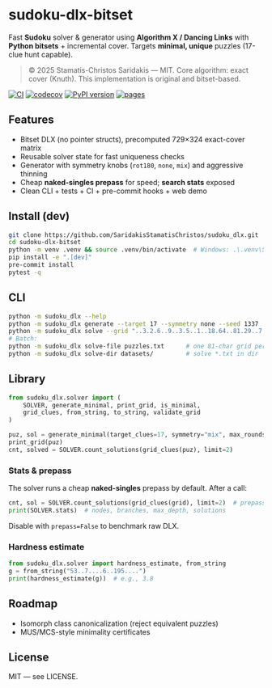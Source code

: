 # sudoku-dlx-bitset

Fast **Sudoku** solver & generator using **Algorithm X / Dancing Links** with **Python bitsets** + incremental cover.
Targets **minimal, unique** puzzles (17-clue hunt capable).

> © 2025 Stamatis-Christos Saridakis — MIT. Core algorithm: exact cover (Knuth). This implementation is original and bitset-based.

[![CI](https://github.com/#SaridakisStamatisChristos/sudoku-dlx-bitset/actions/workflows/ci.yml/badge.svg)](https://github.com/<your-username>/sudoku-dlx/actions/workflows/ci.yml)
[![codecov](https://codecov.io/gh/SaridakisStamatisChristos/sudoku-dlx-bitset/branch/main/graph/badge.svg)](https://codecov.io/gh/<your-username>/sudoku_dlx)
[![PyPI version](https://img.shields.io/pypi/v/sudoku_dlx-bitset.svg)](https://pypi.org/project/sudoku_dlx/)
[![pages](https://img.shields.io/badge/GitHubPages-demo-blue)](https://sudoku_dlx.github.io/sudoku-dlx)

## Features
- Bitset DLX (no pointer structs), precomputed 729×324 exact-cover matrix
- Reusable solver state for fast uniqueness checks
- Generator with symmetry knobs (`rot180`, `none`, `mix`) and aggressive thinning
- Cheap **naked-singles prepass** for speed; **search stats** exposed
- Clean CLI + tests + CI + pre-commit hooks + web demo

## Install (dev)
```bash
git clone https://github.com/SaridakisStamatisChristos/sudoku_dlx.git
cd sudoku-dlx-bitset
python -m venv .venv && source .venv/bin/activate  # Windows: .\.venv\Scripts\activate
pip install -e ".[dev]"
pre-commit install
pytest -q
```

## CLI

```bash
python -m sudoku_dlx --help
python -m sudoku_dlx generate --target 17 --symmetry none --seed 1337
python -m sudoku_dlx solve --grid "..3.2.6..9..3.5..1..18.64..81.29..7....8....67..82.5......."
# Batch:
python -m sudoku_dlx solve-file puzzles.txt      # one 81-char grid per line
python -m sudoku_dlx solve-dir datasets/         # solve *.txt in dir
```

## Library

```python
from sudoku_dlx.solver import (
    SOLVER, generate_minimal, print_grid, is_minimal,
    grid_clues, from_string, to_string, validate_grid
)

puz, sol = generate_minimal(target_clues=17, symmetry="mix", max_rounds=8000)
print_grid(puz)
cnt, solved = SOLVER.count_solutions(grid_clues(puz), limit=2)
```

### Stats & prepass

The solver runs a cheap **naked-singles** prepass by default. After a call:

```python
cnt, sol = SOLVER.count_solutions(grid_clues(grid), limit=2)  # prepass=True by default
print(SOLVER.stats)  # nodes, branches, max_depth, solutions
```

Disable with `prepass=False` to benchmark raw DLX.

### Hardness estimate

```python
from sudoku_dlx.solver import hardness_estimate, from_string
g = from_string("53..7....6..195....")
print(hardness_estimate(g))  # e.g., 3.8
```

## Roadmap

* Isomorph class canonicalization (reject equivalent puzzles)
* MUS/MCS-style minimality certificates

## License

MIT — see LICENSE.

